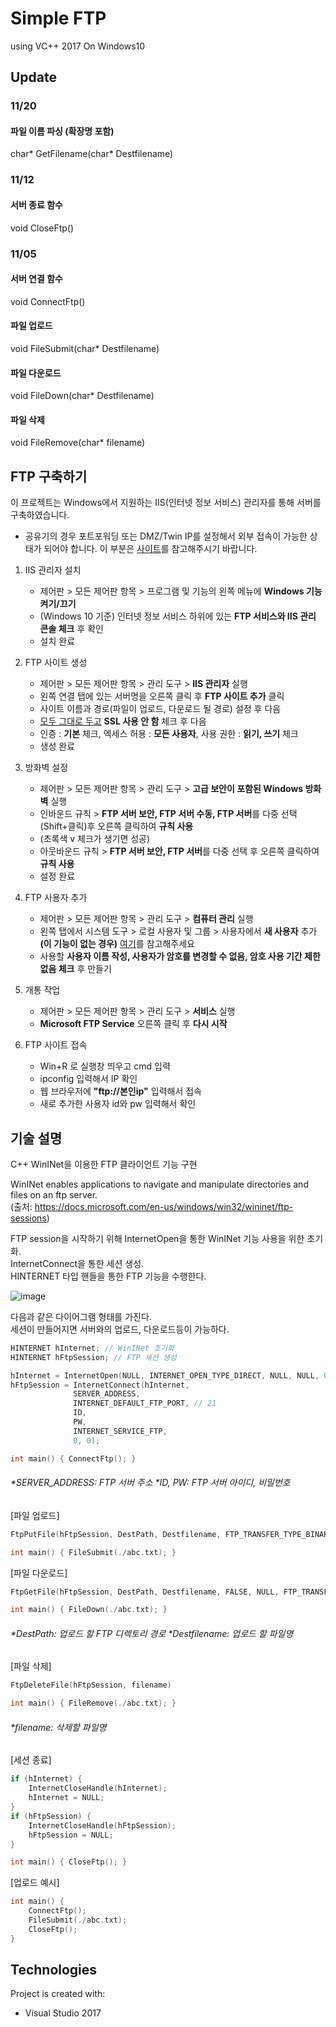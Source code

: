 # Simple FTP
using VC++ 2017 On Windows10

## Update
### 11/20
#### 파일 이름 파싱 (확장명 포함) 
char* GetFilename(char* Destfilename) 

### 11/12
#### 서버 종료 함수 
void CloseFtp()

### 11/05 
#### 서버 연결 함수
void ConnectFtp()
#### 파일 업로드
void FileSubmit(char* Destfilename)
#### 파일 다운로드
void FileDown(char* Destfilename)
#### 파일 삭제
void FileRemove(char* filename)

## FTP 구축하기
이 프로젝트는 Windows에서 지원하는 IIS(인터넷 정보 서비스) 관리자를 통해 서버를 구축하였습니다. <br>
* 공유기의 경우 포트포워딩 또는 DMZ/Twin IP를 설정해서 외부 접속이 가능한 상태가 되어야 합니다. 이 부분은 [사이트](https://blog.naver.com/btdays/220589344195)를 참고해주시기 바랍니다.

1. IIS 관리자 설치

	* 제어판 > 모든 제어판 항목 > 프로그램 및 기능의 왼쪽 메뉴에 **Windows 기능 켜기/끄기**<br>
	* (Windows 10 기준) 인터넷 정보 서비스 하위에 있는 **FTP 서비스와 IIS 관리 콘솔 체크** 후 확인 <br>
	* 설치 완료

2. FTP 사이트 생성

	* 제어판 > 모든 제어판 항목 > 관리 도구 > **IIS 관리자** 실행 <br>
	* 왼쪽 연결 탭에 있는 서버명을 오른쪽 클릭 후 **FTP 사이트 추가** 클릭 <br>
	* 사이트 이름과 경로(파일이 업로드, 다운로드 될 경로) 설정 후 다음 <br>
	* <u>모두 그대로 두고</u> **SSL 사용 안 함** 체크 후 다음 <br>
	* 인증 : **기본** 체크, 엑세스 허용 : **모든 사용자**, 사용 권한 : **읽기, 쓰기** 체크<br>
	* 생성 완료

3. 방화벽 설정

	* 제어판 > 모든 제어판 항목 > 관리 도구 > **고급 보안이 포함된 Windows 방화벽** 실행 <br>
	* 인바운드 규칙 > **FTP 서버 보안, FTP 서버 수동, FTP 서버**를 다중 선택(Shift+클릭)후 오른쪽 클릭하여 **규칙 사용** <br>
	* (초록색 v 체크가 생기면 성공) <br>
	* 아웃바운드 규칙 > **FTP 서버 보안, FTP 서버**를 다중 선택 후 오른쪽 클릭하여 **규칙 사용**<br>
	* 설정 완료

4. FTP 사용자 추가

	* 제어판 > 모든 제어판 항목 > 관리 도구 > **컴퓨터 관리** 실행 <br>
	* 왼쪽 탭에서 시스템 도구 > 로컬 사용자 및 그룹 > 사용자에서 **새 사용자** 추가 <br>
	**(이 기능이 없는 경우)** [여기](https://support.microsoft.com/ko-kr/help/4026923/windows-10-create-a-local-user-or-administrator-account)를 참고해주세요<br>
	* 사용할 **사용자 이름 작성, 사용자가 암호를 변경할 수 없음, 암호 사용 기간 제한 없음 체크** 후 만들기 <br>

5. 개통 작업

	* 제어판 > 모든 제어판 항목 > 관리 도구 > **서비스** 실행 <br>
	* **Microsoft FTP Service** 오른쪽 클릭 후 **다시 시작** <br>

6. FTP 사이트 접속

	* Win+R 로 실행창 띄우고 cmd 입력
	* ipconfig 입력해서 IP 확인
	* 웹 브라우저에 **"ftp://본인ip"** 입력해서 접속
	* 새로 추가한 사용자 id와 pw 입력해서 확인

## 기술 설명
C++ WinINet을 이용한 FTP 클라이언트 기능 구현
	
WinINet enables applications to navigate and manipulate directories and files on an ftp server.                                           
(출처: https://docs.microsoft.com/en-us/windows/win32/wininet/ftp-sessions)

FTP session을 시작하기 위해 InternetOpen을 통한 WinINet 기능 사용을 위한 초기화. <br>
InternetConnect을 통한 세션 생성. <br>
HINTERNET 타입 핸들을 통한 FTP 기능을 수행한다. <br>

![image](https://user-images.githubusercontent.com/48272857/70436815-7f9f8500-1acd-11ea-9335-eab50a2059a6.png)

다음과 같은 다이어그램 형태를 가진다. <br>
세션이 만들어지면 서버와의 업로드, 다운로드등이 가능하다.

```c++
HINTERNET hInternet; // WinINet 초기화
HINTERNET hFtpSession; // FTP 세션 생성

hInternet = InternetOpen(NULL, INTERNET_OPEN_TYPE_DIRECT, NULL, NULL, 0);
hFtpSession = InternetConnect(hInternet, 
	          SERVER_ADDRESS,
	          INTERNET_DEFAULT_FTP_PORT, // 21
	          ID, 
	          PW, 
	          INTERNET_SERVICE_FTP, 
	          0, 0);
```
```c++
int main() { ConnectFtp(); }
```
###### *SERVER_ADDRESS: FTP 서버 주소 *ID, PW: FTP 서버 아이디, 비밀번호

[파일 업로드]
```c++
FtpPutFile(hFtpSession, DestPath, Destfilename, FTP_TRANSFER_TYPE_BINARY, 0)
```
```c++
int main() { FileSubmit(./abc.txt); } 
```
[파일 다운로드]
```c++
FtpGetFile(hFtpSession, DestPath, Destfilename, FALSE, NULL, FTP_TRANSFER_TYPE_BINARY, NULL)
```
```c++
int main() { FileDown(./abc.txt); } 
```

###### *DestPath: 업로드 할 FTP 디렉토리 경로 *Destfilename: 업로드 할 파일명

[파일 삭제]
```c++
FtpDeleteFile(hFtpSession, filename)
```
```c++
int main() { FileRemove(./abc.txt); } 
```
###### *filename: 삭제할 파일명

[세션 종료]
```c++
if (hInternet) {
	InternetCloseHandle(hInternet);
	hInternet = NULL;
}
if (hFtpSession) {
	InternetCloseHandle(hFtpSession);
	hFtpSession = NULL;
}
```
```c++
int main() { CloseFtp(); }
```
[업로드 예시]
```c++
int main() {
	ConnectFtp();
	FileSubmit(./abc.txt);
	CloseFtp();
}
```

## Technologies
Project is created with:
* Visual Studio 2017


